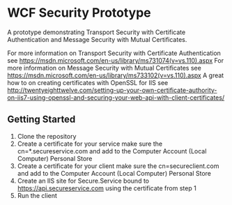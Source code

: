 # WCF Security Prototype
A prototype demonstrating Transport Security with Certificate Authentication and Message Security with Mutual Certificates.

For more information on Transport Security with Certificate Authentication see https://msdn.microsoft.com/en-us/library/ms731074(v=vs.110).aspx 
For more information on Message Security with Mutual Certificates see https://msdn.microsoft.com/en-us/library/ms733102(v=vs.110).aspx
A great how to on creating certificates with OpenSSL for IIS see http://twentyeighttwelve.com/setting-up-your-own-certificate-authority-on-iis7-using-openssl-and-securing-your-web-api-with-client-certificates/

## Getting Started
1. Clone the repository
2. Create a certificate for your service make sure the cn=*.secureservice.com and add to the Computer Account (Local Computer) Personal Store
3. Create a certificate for your client make sure the cn=secureclient.com and add to the Computer Account (Local Computer) Personal Store
4. Create an IIS site for Secure.Service bound to https://api.secureservice.com using the certificate from step 1
5. Run the client